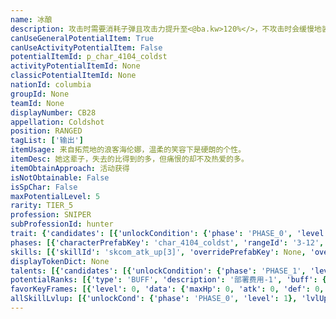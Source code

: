 ```yaml
---
name: 冰酿
description: 攻击时需要消耗子弹且攻击力提升至<@ba.kw>120%</>，不攻击时会缓慢地装填子弹（最多8发）
canUseGeneralPotentialItem: True
canUseActivityPotentialItem: False
potentialItemId: p_char_4104_coldst
activityPotentialItemId: None
classicPotentialItemId: None
nationId: columbia
groupId: None
teamId: None
displayNumber: CB28
appellation: Coldshot
position: RANGED
tagList: ['输出']
itemUsage: 来自拓荒地的浪客海伦娜，温柔的笑容下是硬朗的个性。
itemDesc: 她这辈子，失去的比得到的多，但痛恨的却不及热爱的多。
itemObtainApproach: 活动获得
isNotObtainable: False
isSpChar: False
maxPotentialLevel: 5
rarity: TIER_5
profession: SNIPER
subProfessionId: hunter
trait: {'candidates': [{'unlockCondition': {'phase': 'PHASE_0', 'level': 1}, 'requiredPotentialRank': 0, 'blackboard': [{'key': 'value', 'value': 4.0, 'valueStr': None}, {'key': 'atk_scale', 'value': 1.2, 'valueStr': None}], 'overrideDescripton': '攻击时需要消耗子弹且攻击力提升至<@ba.kw>{atk_scale:0%}</>，不攻击时会缓慢地装填子弹（最多{value}发，精英1后更新）', 'prefabKey': '-1', 'rangeId': None}, {'unlockCondition': {'phase': 'PHASE_1', 'level': 1}, 'requiredPotentialRank': 0, 'blackboard': [{'key': 'value', 'value': 6.0, 'valueStr': None}, {'key': 'atk_scale', 'value': 1.2, 'valueStr': None}], 'overrideDescripton': '攻击时需要消耗子弹且攻击力提升至<@ba.kw>{atk_scale:0%}</>，不攻击时会缓慢地装填子弹（最多{value}发，精英2后更新）', 'prefabKey': '-1', 'rangeId': None}, {'unlockCondition': {'phase': 'PHASE_2', 'level': 1}, 'requiredPotentialRank': 0, 'blackboard': [{'key': 'value', 'value': 8.0, 'valueStr': None}, {'key': 'atk_scale', 'value': 1.2, 'valueStr': None}], 'overrideDescripton': '攻击时需要消耗子弹且攻击力提升至<@ba.kw>{atk_scale:0%}</>，不攻击时会缓慢地装填子弹（最多{value}发）', 'prefabKey': '-1', 'rangeId': None}]}
phases: [{'characterPrefabKey': 'char_4104_coldst', 'rangeId': '3-12', 'maxLevel': 50, 'attributesKeyFrames': [{'level': 1, 'data': {'maxHp': 845, 'atk': 476, 'def': 105, 'magicResistance': 0.0, 'cost': 17, 'blockCnt': 1, 'moveSpeed': 1.0, 'attackSpeed': 100.0, 'baseAttackTime': 1.6, 'respawnTime': 80, 'hpRecoveryPerSec': 0.0, 'spRecoveryPerSec': 1.0, 'maxDeployCount': 1, 'maxDeckStackCnt': 0, 'tauntLevel': 0, 'massLevel': 0, 'baseForceLevel': 0, 'stunImmune': False, 'silenceImmune': False, 'sleepImmune': False, 'frozenImmune': False, 'levitateImmune': False}}, {'level': 50, 'data': {'maxHp': 1113, 'atk': 635, 'def': 141, 'magicResistance': 0.0, 'cost': 17, 'blockCnt': 1, 'moveSpeed': 1.0, 'attackSpeed': 100.0, 'baseAttackTime': 1.6, 'respawnTime': 80, 'hpRecoveryPerSec': 0.0, 'spRecoveryPerSec': 1.0, 'maxDeployCount': 1, 'maxDeckStackCnt': 0, 'tauntLevel': 0, 'massLevel': 0, 'baseForceLevel': 0, 'stunImmune': False, 'silenceImmune': False, 'sleepImmune': False, 'frozenImmune': False, 'levitateImmune': False}}], 'evolveCost': None}, {'characterPrefabKey': 'char_4104_coldst', 'rangeId': '4-9', 'maxLevel': 70, 'attributesKeyFrames': [{'level': 1, 'data': {'maxHp': 1113, 'atk': 635, 'def': 141, 'magicResistance': 0.0, 'cost': 19, 'blockCnt': 1, 'moveSpeed': 1.0, 'attackSpeed': 100.0, 'baseAttackTime': 1.6, 'respawnTime': 80, 'hpRecoveryPerSec': 0.0, 'spRecoveryPerSec': 1.0, 'maxDeployCount': 1, 'maxDeckStackCnt': 0, 'tauntLevel': 0, 'massLevel': 0, 'baseForceLevel': 0, 'stunImmune': False, 'silenceImmune': False, 'sleepImmune': False, 'frozenImmune': False, 'levitateImmune': False}}, {'level': 70, 'data': {'maxHp': 1428, 'atk': 804, 'def': 179, 'magicResistance': 0.0, 'cost': 19, 'blockCnt': 1, 'moveSpeed': 1.0, 'attackSpeed': 100.0, 'baseAttackTime': 1.6, 'respawnTime': 80, 'hpRecoveryPerSec': 0.0, 'spRecoveryPerSec': 1.0, 'maxDeployCount': 1, 'maxDeckStackCnt': 0, 'tauntLevel': 0, 'massLevel': 0, 'baseForceLevel': 0, 'stunImmune': False, 'silenceImmune': False, 'sleepImmune': False, 'frozenImmune': False, 'levitateImmune': False}}], 'evolveCost': [{'id': '3241', 'count': 4, 'type': 'MATERIAL'}, {'id': '30042', 'count': 4, 'type': 'MATERIAL'}, {'id': '30052', 'count': 2, 'type': 'MATERIAL'}]}, {'characterPrefabKey': 'char_4104_coldst', 'rangeId': '4-9', 'maxLevel': 80, 'attributesKeyFrames': [{'level': 1, 'data': {'maxHp': 1428, 'atk': 804, 'def': 179, 'magicResistance': 0.0, 'cost': 21, 'blockCnt': 1, 'moveSpeed': 1.0, 'attackSpeed': 100.0, 'baseAttackTime': 1.6, 'respawnTime': 80, 'hpRecoveryPerSec': 0.0, 'spRecoveryPerSec': 1.0, 'maxDeployCount': 1, 'maxDeckStackCnt': 0, 'tauntLevel': 0, 'massLevel': 0, 'baseForceLevel': 0, 'stunImmune': False, 'silenceImmune': False, 'sleepImmune': False, 'frozenImmune': False, 'levitateImmune': False}}, {'level': 80, 'data': {'maxHp': 1855, 'atk': 958, 'def': 224, 'magicResistance': 0.0, 'cost': 21, 'blockCnt': 1, 'moveSpeed': 1.0, 'attackSpeed': 100.0, 'baseAttackTime': 1.6, 'respawnTime': 80, 'hpRecoveryPerSec': 0.0, 'spRecoveryPerSec': 1.0, 'maxDeployCount': 1, 'maxDeckStackCnt': 0, 'tauntLevel': 0, 'massLevel': 0, 'baseForceLevel': 0, 'stunImmune': False, 'silenceImmune': False, 'sleepImmune': False, 'frozenImmune': False, 'levitateImmune': False}}], 'evolveCost': [{'id': '3243', 'count': 3, 'type': 'MATERIAL'}, {'id': '30104', 'count': 8, 'type': 'MATERIAL'}, {'id': '30043', 'count': 10, 'type': 'MATERIAL'}]}]
skills: [{'skillId': 'skcom_atk_up[3]', 'overridePrefabKey': None, 'overrideTokenKey': None, 'levelUpCostCond': [{'unlockCond': {'phase': 'PHASE_2', 'level': 1}, 'lvlUpTime': 28800, 'levelUpCost': [{'id': '3303', 'count': 5, 'type': 'MATERIAL'}, {'id': '30094', 'count': 3, 'type': 'MATERIAL'}, {'id': '30013', 'count': 4, 'type': 'MATERIAL'}]}, {'unlockCond': {'phase': 'PHASE_2', 'level': 1}, 'lvlUpTime': 57600, 'levelUpCost': [{'id': '3303', 'count': 6, 'type': 'MATERIAL'}, {'id': '31064', 'count': 3, 'type': 'MATERIAL'}, {'id': '30074', 'count': 6, 'type': 'MATERIAL'}]}, {'unlockCond': {'phase': 'PHASE_2', 'level': 1}, 'lvlUpTime': 86400, 'levelUpCost': [{'id': '3303', 'count': 10, 'type': 'MATERIAL'}, {'id': '30135', 'count': 4, 'type': 'MATERIAL'}, {'id': '31024', 'count': 4, 'type': 'MATERIAL'}]}], 'unlockCond': {'phase': 'PHASE_0', 'level': 1}}, {'skillId': 'skchr_coldst_2', 'overridePrefabKey': None, 'overrideTokenKey': None, 'levelUpCostCond': [{'unlockCond': {'phase': 'PHASE_2', 'level': 1}, 'lvlUpTime': 28800, 'levelUpCost': [{'id': '3303', 'count': 5, 'type': 'MATERIAL'}, {'id': '31044', 'count': 3, 'type': 'MATERIAL'}, {'id': '30103', 'count': 3, 'type': 'MATERIAL'}]}, {'unlockCond': {'phase': 'PHASE_2', 'level': 1}, 'lvlUpTime': 57600, 'levelUpCost': [{'id': '3303', 'count': 6, 'type': 'MATERIAL'}, {'id': '30094', 'count': 3, 'type': 'MATERIAL'}, {'id': '30014', 'count': 6, 'type': 'MATERIAL'}]}, {'unlockCond': {'phase': 'PHASE_2', 'level': 1}, 'lvlUpTime': 86400, 'levelUpCost': [{'id': '3303', 'count': 10, 'type': 'MATERIAL'}, {'id': '30145', 'count': 4, 'type': 'MATERIAL'}, {'id': '31064', 'count': 3, 'type': 'MATERIAL'}]}], 'unlockCond': {'phase': 'PHASE_1', 'level': 1}}]
displayTokenDict: None
talents: [{'candidates': [{'unlockCondition': {'phase': 'PHASE_1', 'level': 1}, 'requiredPotentialRank': 0, 'prefabKey': '1', 'name': '不甘示弱', 'description': '如果2秒内没有主动攻击过，下次攻击造成相当于攻击力120%的物理伤害', 'rangeId': None, 'blackboard': [{'key': 'atk_scale', 'value': 1.2, 'valueStr': None}, {'key': 'attack@delay', 'value': 2.0, 'valueStr': None}], 'tokenKey': None}, {'unlockCondition': {'phase': 'PHASE_1', 'level': 1}, 'requiredPotentialRank': 4, 'prefabKey': '1', 'name': '不甘示弱', 'description': '如果2秒内没有主动攻击过，下次攻击造成相当于攻击力123%<@ba.talpu>（+3%）</>的物理伤害', 'rangeId': None, 'blackboard': [{'key': 'atk_scale', 'value': 1.23, 'valueStr': None}, {'key': 'attack@delay', 'value': 2.0, 'valueStr': None}], 'tokenKey': None}, {'unlockCondition': {'phase': 'PHASE_2', 'level': 1}, 'requiredPotentialRank': 0, 'prefabKey': '1', 'name': '不甘示弱', 'description': '如果2秒内没有主动攻击过，下次攻击造成相当于攻击力130%的物理伤害', 'rangeId': None, 'blackboard': [{'key': 'atk_scale', 'value': 1.3, 'valueStr': None}, {'key': 'attack@delay', 'value': 2.0, 'valueStr': None}], 'tokenKey': None}, {'unlockCondition': {'phase': 'PHASE_2', 'level': 1}, 'requiredPotentialRank': 4, 'prefabKey': '1', 'name': '不甘示弱', 'description': '如果2秒内没有主动攻击过，下次攻击造成相当于攻击力133%<@ba.talpu>（+3%）</>的物理伤害', 'rangeId': None, 'blackboard': [{'key': 'atk_scale', 'value': 1.33, 'valueStr': None}, {'key': 'attack@delay', 'value': 2.0, 'valueStr': None}], 'tokenKey': None}]}]
potentialRanks: [{'type': 'BUFF', 'description': '部署费用-1', 'buff': {'attributes': {'abnormalFlags': None, 'abnormalImmunes': None, 'abnormalAntis': None, 'abnormalCombos': None, 'abnormalComboImmunes': None, 'attributeModifiers': [{'attributeType': 'COST', 'formulaItem': 'ADDITION', 'value': -1.0, 'loadFromBlackboard': False, 'fetchBaseValueFromSourceEntity': False}]}}, 'equivalentCost': None}, {'type': 'BUFF', 'description': '再部署时间-10秒', 'buff': {'attributes': {'abnormalFlags': None, 'abnormalImmunes': None, 'abnormalAntis': None, 'abnormalCombos': None, 'abnormalComboImmunes': None, 'attributeModifiers': [{'attributeType': 'RESPAWN_TIME', 'formulaItem': 'ADDITION', 'value': -10.0, 'loadFromBlackboard': False, 'fetchBaseValueFromSourceEntity': False}]}}, 'equivalentCost': None}, {'type': 'BUFF', 'description': '部署费用-1', 'buff': {'attributes': {'abnormalFlags': None, 'abnormalImmunes': None, 'abnormalAntis': None, 'abnormalCombos': None, 'abnormalComboImmunes': None, 'attributeModifiers': [{'attributeType': 'COST', 'formulaItem': 'ADDITION', 'value': -1.0, 'loadFromBlackboard': False, 'fetchBaseValueFromSourceEntity': False}]}}, 'equivalentCost': None}, {'type': 'CUSTOM', 'description': '天赋效果增强', 'buff': None, 'equivalentCost': None}, {'type': 'BUFF', 'description': '部署费用-1', 'buff': {'attributes': {'abnormalFlags': None, 'abnormalImmunes': None, 'abnormalAntis': None, 'abnormalCombos': None, 'abnormalComboImmunes': None, 'attributeModifiers': [{'attributeType': 'COST', 'formulaItem': 'ADDITION', 'value': -1.0, 'loadFromBlackboard': False, 'fetchBaseValueFromSourceEntity': False}]}}, 'equivalentCost': None}]
favorKeyFrames: [{'level': 0, 'data': {'maxHp': 0, 'atk': 0, 'def': 0, 'magicResistance': 0.0, 'cost': 0, 'blockCnt': 0, 'moveSpeed': 0.0, 'attackSpeed': 0.0, 'baseAttackTime': 0.0, 'respawnTime': 0, 'hpRecoveryPerSec': 0.0, 'spRecoveryPerSec': 0.0, 'maxDeployCount': 0, 'maxDeckStackCnt': 0, 'tauntLevel': 0, 'massLevel': 0, 'baseForceLevel': 0, 'stunImmune': False, 'silenceImmune': False, 'sleepImmune': False, 'frozenImmune': False, 'levitateImmune': False}}, {'level': 50, 'data': {'maxHp': 0, 'atk': 105, 'def': 0, 'magicResistance': 0.0, 'cost': 0, 'blockCnt': 0, 'moveSpeed': 0.0, 'attackSpeed': 0.0, 'baseAttackTime': 0.0, 'respawnTime': 0, 'hpRecoveryPerSec': 0.0, 'spRecoveryPerSec': 0.0, 'maxDeployCount': 0, 'maxDeckStackCnt': 0, 'tauntLevel': 0, 'massLevel': 0, 'baseForceLevel': 0, 'stunImmune': False, 'silenceImmune': False, 'sleepImmune': False, 'frozenImmune': False, 'levitateImmune': False}}]
allSkillLvlup: [{'unlockCond': {'phase': 'PHASE_0', 'level': 1}, 'lvlUpCost': [{'id': '3301', 'count': 4, 'type': 'MATERIAL'}]}, {'unlockCond': {'phase': 'PHASE_0', 'level': 1}, 'lvlUpCost': [{'id': '3301', 'count': 4, 'type': 'MATERIAL'}, {'id': '30061', 'count': 4, 'type': 'MATERIAL'}]}, {'unlockCond': {'phase': 'PHASE_0', 'level': 1}, 'lvlUpCost': [{'id': '3302', 'count': 6, 'type': 'MATERIAL'}, {'id': '30012', 'count': 4, 'type': 'MATERIAL'}]}, {'unlockCond': {'phase': 'PHASE_1', 'level': 1}, 'lvlUpCost': [{'id': '3302', 'count': 6, 'type': 'MATERIAL'}, {'id': '30022', 'count': 5, 'type': 'MATERIAL'}]}, {'unlockCond': {'phase': 'PHASE_1', 'level': 1}, 'lvlUpCost': [{'id': '3302', 'count': 6, 'type': 'MATERIAL'}, {'id': '30023', 'count': 5, 'type': 'MATERIAL'}]}, {'unlockCond': {'phase': 'PHASE_1', 'level': 1}, 'lvlUpCost': [{'id': '3303', 'count': 6, 'type': 'MATERIAL'}, {'id': '30043', 'count': 3, 'type': 'MATERIAL'}, {'id': '31023', 'count': 3, 'type': 'MATERIAL'}]}]
---
```


